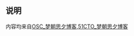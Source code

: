 ## 说明
内容均来自[OSC_梦朝思夕博客](https://my.oschina.net/u/553243),[51CTO_梦朝思夕博客](http://blog.51cto.com/qiangmzsx)


